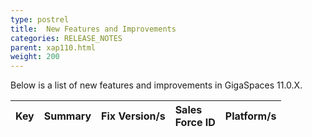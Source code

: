 ```yaml
---
type: postrel
title:  New Features and Improvements
categories: RELEASE_NOTES
parent: xap110.html
weight: 200
---
```




Below is a list of new features and improvements in GigaSpaces 11.0.X.



| Key | Summary | Fix Version/s | Sales<br>Force ID | Platform/s|
|:-------|:------|:------------|:------------|:----------|
